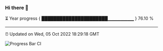 ### Hi there 👋

⏳ Year progress { ██████████████████████▁▁▁▁▁▁▁▁ } 76.10 %

---

⏰ Updated on Wed, 05 Oct 2022 18:29:18 GMT

![Progress Bar CI](https://github.com/liununu/liununu/workflows/Progress%20Bar%20CI/badge.svg)
